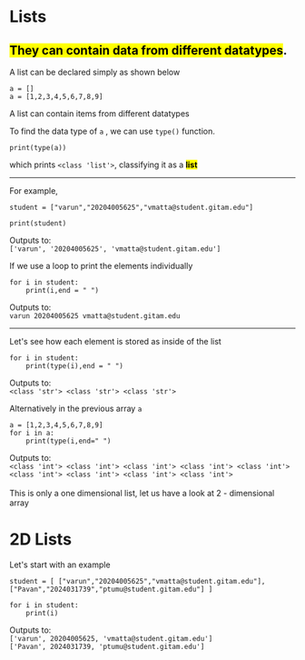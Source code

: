 # Lists

<mark>They can contain data from different datatypes</mark>.
---

A list can be declared simply as shown below <br>
```
a = [] 
a = [1,2,3,4,5,6,7,8,9]
```
A list can contain items from different datatypes<br>

To find the data type of `a` , we can use `type()` function.
```
print(type(a))
```
which prints `<class 'list'>`, classifying it as a <mark> **list</mark>**

---

For example, <br>
``` 
student = ["varun","20204005625","vmatta@student.gitam.edu"]

print(student)
```
Outputs to: <br>
`['varun', '20204005625', 'vmatta@student.gitam.edu']`

If we use a loop to print the elements individually 
```
for i in student:
    print(i,end = " ")
```
Outputs to:<br>
`varun
20204005625
vmatta@student.gitam.edu`

---
Let's see how each element is stored as inside of the list
```
for i in student:
    print(type(i),end = " ")
```
Outputs to: <br>
`<class 'str'>
<class 'str'>
<class 'str'>`

Alternatively in the previous array `a` 

```
a = [1,2,3,4,5,6,7,8,9]
for i in a:
    print(type(i,end=" ")
```
Outputs to: <br>
`<class 'int'> <class 'int'> <class 'int'> <class 'int'> <class 'int'> <class 'int'> <class 'int'> <class 'int'> <class 'int'> `
<br>
<br> This is only a one dimensional list, let us have a look at 2 - dimensional array

# 2D Lists
Let's start with an example 
``` 
student = [ ["varun","20204005625","vmatta@student.gitam.edu"],
["Pavan","2024031739","ptumu@student.gitam.edu"] ]

for i in student:
    print(i)
```
Outputs to:<br>
`['varun', 20204005625, 'vmatta@student.gitam.edu']` <br>
`['Pavan', 2024031739, 'ptumu@student.gitam.edu']`